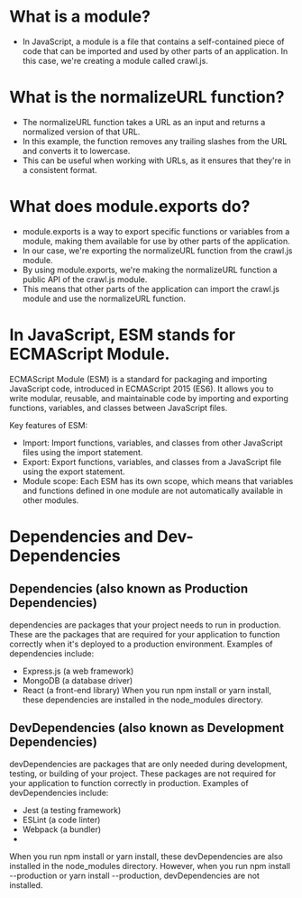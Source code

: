 # What is a module?

- In JavaScript, a module is a file that contains a self-contained piece of code that can be imported and used by other parts of an application. In this case, we're creating a module called crawl.js.

# What is the normalizeURL function?

- The normalizeURL function takes a URL as an input and returns a normalized version of that URL. 
- In this example, the function removes any trailing slashes from the URL and converts it to lowercase. 
- This can be useful when working with URLs, as it ensures that they're in a consistent format.

# What does module.exports do?

- module.exports is a way to export specific functions or variables from a module, making them available for use by other parts of the application. 
- In our case, we're exporting the normalizeURL function from the crawl.js module.
- By using module.exports, we're making the normalizeURL function a public API of the crawl.js module. 
- This means that other parts of the application can import the crawl.js module and use the normalizeURL function.

# In JavaScript, ESM stands for ECMAScript Module.

ECMAScript Module (ESM) is a standard for packaging and importing JavaScript code, introduced in ECMAScript 2015 (ES6). It allows you to write modular, reusable, and maintainable code by importing and exporting functions, variables, and classes between JavaScript files.

Key features of ESM:

- Import: Import functions, variables, and classes from other JavaScript files using the import statement.
- Export: Export functions, variables, and classes from a JavaScript file using the export statement.
- Module scope: Each ESM has its own scope, which means that variables and functions defined in one module are not automatically available in other modules.

# Dependencies and Dev-Dependencies

## Dependencies (also known as Production Dependencies)

dependencies are packages that your project needs to run in production. These are the packages that are required for your application to function correctly when it's deployed to a production environment. Examples of dependencies include:

- Express.js (a web framework)
- MongoDB (a database driver)
- React (a front-end library)
When you run npm install or yarn install, these dependencies are installed in the node_modules directory.

## DevDependencies (also known as Development Dependencies)

devDependencies are packages that are only needed during development, testing, or building of your project. These packages are not required for your application to function correctly in production. Examples of devDependencies include:

- Jest (a testing framework)
- ESLint (a code linter)
- Webpack (a bundler)
- 
When you run npm install or yarn install, these devDependencies are also installed in the node_modules directory. However, when you run npm install --production or yarn install --production, devDependencies are not installed.